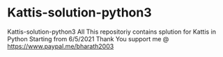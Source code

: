 # Kattis-solution-python3
Kattis-solution-python3 All
This repositoriy contains splution  for Kattis in Python Starting from 6/5/2021 
Thank You
support me @ https://www.paypal.me/bharath2003
